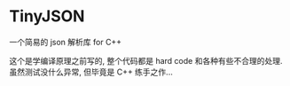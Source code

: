 # TinyJSON
一个简易的 json 解析库 for C++

这个是学编译原理之前写的, 整个代码都是 hard code 和各种有些不合理的处理. 虽然测试没什么异常, 但毕竟是 C++ 练手之作...
